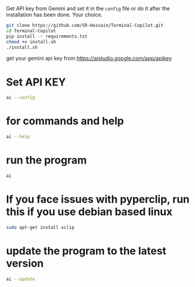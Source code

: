 Get API key from Gemini and set it in the `config` file or do it after the installation has been done. Your choice.


```bash
git clone https://github.com/SR-Hossain/Terminal-Copilot.git
cd Terminal-Copilot
pip install -r requirements.txt
chmod +x install.sh
./install.sh
```

get your gemini api key from https://aistudio.google.com/app/apikey

# Set API KEY
```bash
ai --config
```

# for commands and help
```bash
ai --help
```

# run the program
```bash
ai
```

# If you face issues with pyperclip, run this if you use debian based linux
```bash
sudo apt-get install xclip
```

# update the program to the latest version
```bash
ai --update
```
